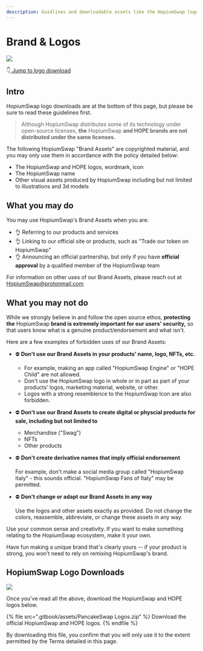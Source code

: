 ```yaml
---
description: Guidlines and downloadable assets like the HopiumSwap logo SVG
---
```


# Brand & Logos

![](<.gitbook/assets/coming-soon-neon-sign\_191108-233 (1) (2).webp>)

👇[ Jump to logo download](brand.md#pancakeswap-logo-downloads)

## Intro

HopiumSwap logo downloads are at the bottom of this page, but please be sure to read these guidelines first.

> Although HopiumSwap distributes some of its technology under open-source licenses, **the** HopiumSwap **and HOPE brands are not distributed under the same licenses.**

The following HopiumSwap "Brand Assets" are copyrighted material, and you may only use them in accordance with the policy detailed below:

* The HopiumSwap and HOPE logos, wordmark, icon
* The HopiumSwap name
* Other visual assets produced by HopiumSwap including but not limited to illustrations and 3d models

## What you may do

You may use HopiumSwap's Brand Assets when you are:

* 👌 Referring to our products and services
* 👌 Linking to our official site or products, such as "Trade our token on HopiumSwap"
* 👌 Announcing an official partnership, but only if you have **official approval** by a qualified member of the HopiumSwap team

For information on other uses of our Brand Assets, please reach out at HopiumSwap@protonmail.com

## What you may not do

While we strongly believe in and follow the open source ethos, **protecting the** HopiumSwap **brand is extremely important for our users' security,** so that users know what is a genuine product/endorsement and what isn't.

Here are a few examples of forbidden uses of our Brand Assets:

* ⛔️ **Don't use our Brand Assets in your products' name, logo, NFTs, etc.**
  * For example, making an app called "HopiumSwap Engine" or "HOPE Child" are not allowed.
  * Don't use the HopiumSwap logo in whole or in part as part of your products' logos, marketing material, website, or other.
  * Logos with a strong resemblence to the HopiumSwap Icon are also forbidden.
* ⛔️ **Don't use our Brand Assets to create digital or physcial products for sale, including but not limited to**
  * Merchandise ("Swag")
  * NFTs
  * Other products
*   ⛔️ **Don't create derivative names that imply official endorsement**

    For example, don't make a social media group called "HopiumSwap Italy" - this sounds official. "HopiumSwap Fans of Italy" may be permitted.
*   ⛔️ **Don't change or adapt our Brand Assets in any way**

    Use the logos and other assets exactly as provided. Do not change the colors, reassemble, abbreviate, or change these assets in any way.

Use your common sense and creativity. If you want to make something relating to the HopiumSwap ecosystem, make it your own.

Have fun making a unique brand that's clearly yours -- if your product is strong, you won't need to rely on remixing HopiumSwap's brand.

## HopiumSwap Logo Downloads

![](<.gitbook/assets/coming-soon-neon-sign\_191108-233 (19).webp>)

Once you've read all the above, download the HopiumSwap and HOPE logos below.

{% file src=".gitbook/assets/PancakeSwap Logos.zip" %}
Download the official HopiumSwap and HOPE logos.
{% endfile %}

By downloading this file, you confirm that you will only use it to the extent permitted by the Terms detailed in this page.
